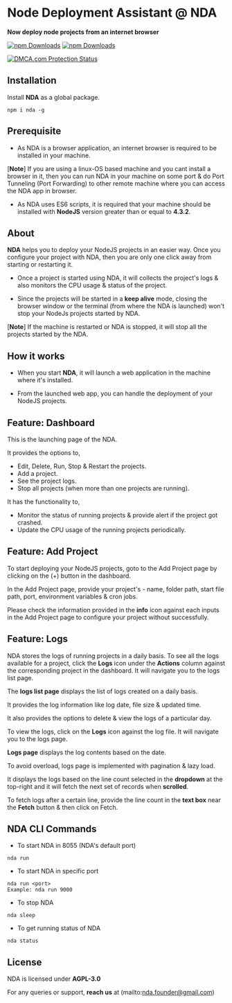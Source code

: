 # Node Deployment Assistant @ NDA
**Now deploy node projects from an internet browser**

[![npm Downloads](https://img.shields.io/npm/dm/nda.svg?style=flat-square)](https://www.npmjs.com/package/nda)
[![npm Downloads](https://img.shields.io/npm/dy/nda.svg?style=flat-square)](https://www.npmjs.com/package/nda)

<a href="//www.dmca.com/Protection/Status.aspx?ID=eb641eb2-d944-4f08-806d-778e5288c0e3" title="DMCA.com Protection Status" class="dmca-badge"> <img src ="https://images.dmca.com/Badges/dmca_protected_25_120.png?ID=eb641eb2-d944-4f08-806d-778e5288c0e3"  alt="DMCA.com Protection Status" /></a>

## Installation

Install **NDA** as a global package.

```
npm i nda -g
```

## Prerequisite

- As NDA is a browser application, an internet browser is required to be installed in your machine. 

[**Note**] If you are using a linux-OS based machine and you cant install a browser in it, then you can run NDA in your machine on some port & do Port Tunneling (Port Forwarding) to other remote machine where you can access the NDA app in browser.

- As NDA uses ES6 scripts, it is required that your machine should be installed with **NodeJS** version greater than or equal to **4.3.2**.

## About

**NDA** helps you to deploy your NodeJS projects in an easier way. Once you configure your project with NDA, then you are only one click away from starting or restarting it.

- Once a project is started using NDA, it will collects the project's logs & also monitors the CPU usage & status of the project.

- Since the projects will be started in a **keep alive** mode, closing the browser window or the terminal (from where the NDA is launched) won't stop your NodeJs projects started by NDA.

[**Note**] If the machine is restarted or NDA is stopped, it will stop all the projects started by the NDA.

## How it works

- When you start **NDA**, it will launch a web application in the machine where it's installed.

- From the launched web app, you can handle the deployment of your NodeJS projects.

## Feature: Dashboard

This is the launching page of the NDA.

It provides the options to,

- Edit, Delete, Run, Stop & Restart the projects.
- Add a project.
- See the project logs.
- Stop all projects (when more than one projects are running).

It has the functionality to,

- Monitor the status of running projects & provide alert if the project got crashed.
- Update the CPU usage of the running projects periodically.

## Feature: Add Project

To start deploying your NodeJS projects, goto to the Add Project page by clicking on the (+) button in the dashboard.

In the Add Project page, provide your project's - name, folder path, start file path, port, environment variables & cron jobs.

Please check the information provided in the **info** icon against each inputs in the Add Project page to configure your project without successfully.

## Feature: Logs

NDA stores the logs of running projects in a daily basis. To see all the logs available for a project, click the **Logs** icon under the **Actions** column against the corresponding project in the dashboard. It will navigate you to the logs list page.

The **logs list page** displays the list of logs created on a daily basis.

It provides the log information like log date, file size & updated time.

It also provides the options to delete & view the logs of a particular day.

To view the logs, click on the **Logs** icon against the log file. It will navigate you to the logs page.

**Logs page** displays the log contents based on the date.

To avoid overload, logs page is implemented with pagination & lazy load. 

It displays the logs based on the line count selected in the **dropdown** at the top-right and it will fetch the next set of records when **scrolled**.

To fetch logs after a certain line, provide the line count in the **text box** near the **Fetch** button & then click on Fetch.

## NDA CLI Commands

- To start NDA in 8055 (NDA's default port)

```
nda run
```

- To start NDA in specific port

```
nda run <port>
Example: nda run 9000
```

- To stop NDA

```
nda sleep
```

- To get running status of NDA

```
nda status
```

## License

NDA is licensed under **AGPL-3.0**

For any queries or support, **reach us** at (mailto:nda.founder@gmail.com)